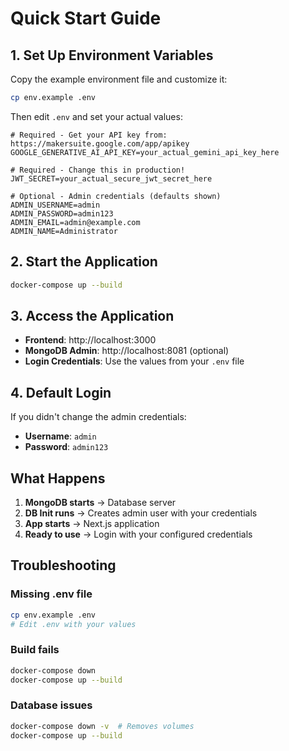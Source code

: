 # Quick Start Guide

## 1. Set Up Environment Variables

Copy the example environment file and customize it:

```bash
cp env.example .env
```

Then edit `.env` and set your actual values:

```env
# Required - Get your API key from: https://makersuite.google.com/app/apikey
GOOGLE_GENERATIVE_AI_API_KEY=your_actual_gemini_api_key_here

# Required - Change this in production!
JWT_SECRET=your_actual_secure_jwt_secret_here

# Optional - Admin credentials (defaults shown)
ADMIN_USERNAME=admin
ADMIN_PASSWORD=admin123
ADMIN_EMAIL=admin@example.com
ADMIN_NAME=Administrator
```

## 2. Start the Application

```bash
docker-compose up --build
```

## 3. Access the Application

- **Frontend**: http://localhost:3000
- **MongoDB Admin**: http://localhost:8081 (optional)
- **Login Credentials**: Use the values from your `.env` file

## 4. Default Login

If you didn't change the admin credentials:
- **Username**: `admin`
- **Password**: `admin123`

## What Happens

1. **MongoDB starts** → Database server
2. **DB Init runs** → Creates admin user with your credentials
3. **App starts** → Next.js application
4. **Ready to use** → Login with your configured credentials

## Troubleshooting

### Missing .env file
```bash
cp env.example .env
# Edit .env with your values
```

### Build fails
```bash
docker-compose down
docker-compose up --build
```

### Database issues
```bash
docker-compose down -v  # Removes volumes
docker-compose up --build
``` 